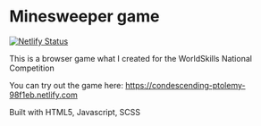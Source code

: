 # Minesweeper game

[![Netlify Status](https://api.netlify.com/api/v1/badges/be93b718-a6df-402a-b4a4-855ba186c97d/deploy-status)](https://app.netlify.com/sites/condescending-ptolemy-98f1eb/deploys)

This is a browser game what I created for the WorldSkills National Competition

You can try out the game here: https://condescending-ptolemy-98f1eb.netlify.com

Built with HTML5, Javascript, SCSS
